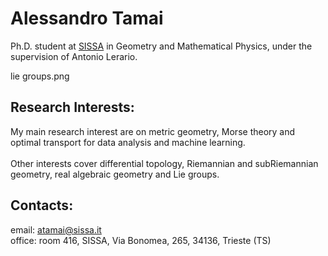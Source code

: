 
# Alessandro Tamai


​Ph.D. student at [SISSA](https://www.sissa.it)  in Geometry and Mathematical Physics, 
under the supervision of Antonio Lerario.

lie groups.png

## Research Interests:

My main research interest are on metric geometry, Morse theory and optimal transport for data analysis and machine learning.
\
\
Other interests cover differential topology, Riemannian and subRiemannian geometry, real algebraic geometry and Lie groups.


## Contacts:

email:  atamai@sissa.it
\
office: room 416, SISSA, Via Bonomea, 265, 34136, Trieste (TS)


